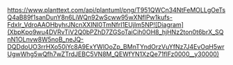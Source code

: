 https://www.planttext.com/api/plantuml/png/T951QWCn34NtFeMOLLgOeTsQ4aB89f1sanDunY8n6LiWQn92wScww95wXNfIPw1kufs-FdxIr_VdroAAOHbyhrJNcnXXINI0TmNfrI1EUjIm5NP![Diagram](XbpKpo9wu4DVRvTiV2Q0bPZhD7ZGSoTaiCih0OH8_hjHNz2ton0t6brX_SQnN1OLnvw8W5noB_neJQ-DQDdoUO3rrHXo50jYc8A9ExYWlOoZp_BMnTYndOrzVuYfNz7J4EvOqH5wrUgwWhg5wQfh7wZTrdJEBC5VN8M_QEWfYN1XzQe71flFz0000__y30000)
